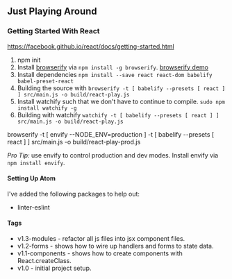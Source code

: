 ## Just Playing Around

### Getting Started With React
https://facebook.github.io/react/docs/getting-started.html

1. npm init
2. Install [browserify](http://browserify.org/) via `npm install -g browserify`.  [browserify demo](http://tagtree.tv/browserify-an-intro)
3. Install dependencies `npm install --save react react-dom babelify babel-preset-react`
4. Building the source with `browserify -t [ babelify --presets [ react ] ] src/main.js -o build/react-play.js`
5. Install watchify such that we don't have to continue to compile.  `sudo npm install watchify -g`
6. Building with watchify `watchify -t [ babelify --presets [ react ] ] src/main.js -o build/react-play.js`

 browserify -t [ envify --NODE_ENV=production  ] -t [ babelify --presets [ react ] ] src/main.js -o build/react-play-prod.js

_Pro Tip:_ use envify to control production and dev modes.  Install envify via `npm install envify`.

#### Setting Up Atom
I've added the following packages to help out:

- linter-eslint

#### Tags
- v1.3-modules - refactor all js files into jsx component files.
- v1.2-forms - shows how to wire up handlers and forms to state data.
- v1.1-components - shows how to create components with React.createClass.
- v1.0 - initial project setup.
